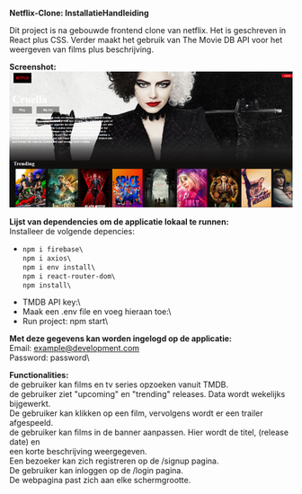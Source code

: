 **Netflix-Clone: InstallatieHandleiding**

Dit project is na gebouwde frontend clone van netflix. Het is geschreven in React plus CSS.
Verder maakt het gebruik van The Movie DB API voor het weergeven van films plus beschrijving.

**Screenshot:**
![img.png](img.png)

**Lijst van dependencies om de applicatie lokaal te runnen:**\
Installeer de volgende depencies:
-     npm i firebase\
      npm i axios\
      npm i env install\
      npm i react-router-dom\
      npm install\
+  TMDB API key:\
+   Maak een .env file en voeg hieraan toe:\
+   Run project: npm start\

**Met deze gegevens kan worden ingelogd op de applicatie:**\
    Email:      example@development.com\
    Password:   password\

**Functionalities:**\
de gebruiker kan films en tv series opzoeken vanuit TMDB.\
de gebruiker ziet "upcoming" en "trending" releases. Data wordt wekelijks bijgewerkt.\
De gebruiker kan klikken op een film, vervolgens wordt er een trailer afgespeeld.\
de gebruiker kan films in de banner aanpassen. Hier wordt de titel, (release date) en \
een korte beschrijving weergegeven.\
Een bezoeker kan zich registreren op de /signup pagina.\
De gebruiker kan inloggen op de /login pagina.\
De webpagina past zich aan elke schermgrootte.



